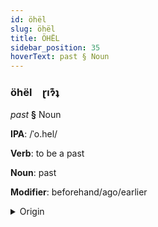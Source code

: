 ```yaml
---
id: öhël
slug: öhël
title: ÖHËL
sidebar_position: 35
hoverText: past § Noun
---
```


### öhël&emsp;<span kind="abugida">ɽıɂ͊ʇ</span>

*past* **§** Noun

**IPA**: /ˈo.hel/

**Verb**: to be a past

**Noun**: past

**Modifier**: beforehand/ago/earlier

<details>
    <summary>Origin</summary>
    K'iche' ojer /oχeɾ/<br/>
    <em>Mayan Language Family</em>
</details>